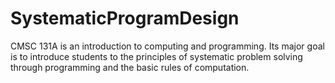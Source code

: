 # SystematicProgramDesign
CMSC 131A is an introduction to computing and programming. Its major goal is to introduce students to the principles of systematic problem solving through programming and the basic rules of computation.

